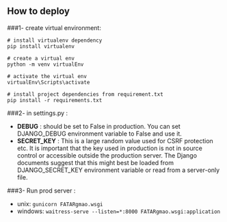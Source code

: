 ## How to deploy
###1- create virtual environment:
```
# install virtualenv dependency
pip install virtualenv

# create a virtual env
python -m venv virtualEnv 

# activate the virtual env
virtualEnv\Scripts\activate

# install project dependencies from requirement.txt
pip install -r requirements.txt
```

###2- in settings.py :

- **DEBUG** : should be set to False in production. You can set DJANGO_DEBUG environment variable to False and use it.
- **SECRET_KEY** : This is a large random value used for CSRF protection etc. It is important that the key used in production is not in source control or accessible outside the production server. The Django documents suggest that this might best be loaded from DJANGO_SECRET_KEY environment variable or read from a server-only file.


###3- Run prod server :

- unix:
  ``
  gunicorn FATARgmao.wsgi
  ``
- windows:
  ``
  waitress-serve --listen=*:8000 FATARgmao.wsgi:application  
  ``
